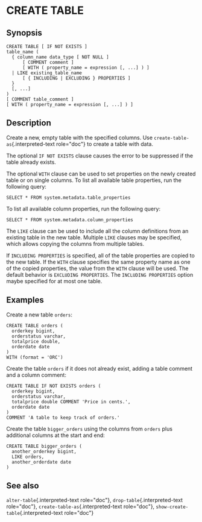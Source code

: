 # CREATE TABLE

## Synopsis

``` text
CREATE TABLE [ IF NOT EXISTS ]
table_name (
  { column_name data_type [ NOT NULL ]
      [ COMMENT comment ]
      [ WITH ( property_name = expression [, ...] ) ]
  | LIKE existing_table_name
      [ { INCLUDING | EXCLUDING } PROPERTIES ]
  }
  [, ...]
)
[ COMMENT table_comment ]
[ WITH ( property_name = expression [, ...] ) ]
```

## Description

Create a new, empty table with the specified columns. Use
`create-table-as`{.interpreted-text role="doc"} to create a table with
data.

The optional `IF NOT EXISTS` clause causes the error to be suppressed if
the table already exists.

The optional `WITH` clause can be used to set properties on the newly
created table or on single columns. To list all available table
properties, run the following query:

    SELECT * FROM system.metadata.table_properties

To list all available column properties, run the following query:

    SELECT * FROM system.metadata.column_properties

The `LIKE` clause can be used to include all the column definitions from
an existing table in the new table. Multiple `LIKE` clauses may be
specified, which allows copying the columns from multiple tables.

If `INCLUDING PROPERTIES` is specified, all of the table properties are
copied to the new table. If the `WITH` clause specifies the same
property name as one of the copied properties, the value from the `WITH`
clause will be used. The default behavior is `EXCLUDING PROPERTIES`. The
`INCLUDING PROPERTIES` option maybe specified for at most one table.

## Examples

Create a new table `orders`:

    CREATE TABLE orders (
      orderkey bigint,
      orderstatus varchar,
      totalprice double,
      orderdate date
    )
    WITH (format = 'ORC')

Create the table `orders` if it does not already exist, adding a table
comment and a column comment:

    CREATE TABLE IF NOT EXISTS orders (
      orderkey bigint,
      orderstatus varchar,
      totalprice double COMMENT 'Price in cents.',
      orderdate date
    )
    COMMENT 'A table to keep track of orders.'

Create the table `bigger_orders` using the columns from `orders` plus
additional columns at the start and end:

    CREATE TABLE bigger_orders (
      another_orderkey bigint,
      LIKE orders,
      another_orderdate date
    )

## See also

`alter-table`{.interpreted-text role="doc"},
`drop-table`{.interpreted-text role="doc"},
`create-table-as`{.interpreted-text role="doc"},
`show-create-table`{.interpreted-text role="doc"}
